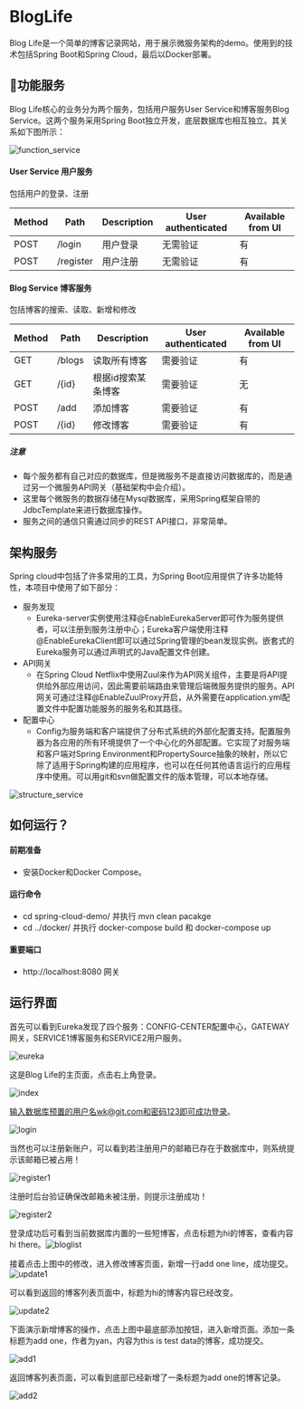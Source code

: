 # BlogLife

Blog Life是一个简单的博客记录网站，用于展示微服务架构的demo。使用到的技术包括Spring Boot和Spring Cloud，最后以Docker部署。

## 功能服务

Blog Life核心的业务分为两个服务，包括用户服务User Service和博客服务Blog Service。这两个服务采用Spring Boot独立开发，底层数据库也相互独立。其关系如下图所示：

![function_service](/Users/yan/Desktop/doc/imgs/function_service.png)

#### User Service 用户服务

包括用户的登录、注册

| Method | Path      | Description | User  authenticated | Available from UI |
| ------ | --------- | ----------- | ------------------- | ----------------- |
| POST   | /login    | 用户登录        | 无需验证                | 有                 |
| POST   | /register | 用户注册        | 无需验证                | 有                 |

#### Blog Service 博客服务

包括博客的搜索、读取、新增和修改

| Method | Path   | Description | User authenticated | Available from UI |
| ------ | ------ | ----------- | ------------------ | ----------------- |
| GET    | /blogs | 读取所有博客      | 需要验证               | 有                 |
| GET    | /{id}  | 根据id搜索某条博客  | 需要验证               | 无                 |
| POST   | /add   | 添加博客        | 需要验证               | 有                 |
| POST   | /{id}  | 修改博客        | 需要验证               | 有                 |

##### 注意

- 每个服务都有自己对应的数据库，但是微服务不是直接访问数据库的，而是通过另一个微服务API网关（基础架构中会介绍）。
- 这里每个微服务的数据存储在Mysql数据库，采用Spring框架自带的JdbcTemplate来进行数据库操作。
- 服务之间的通信只需通过同步的REST API接口，非常简单。

## 架构服务

Spring cloud中包括了许多常用的工具，为Spring Boot应用提供了许多功能特性，本项目中使用了如下部分：

- 服务发现
  - Eureka-server实例使用注释@EnableEurekaServer即可作为服务提供者，可以注册到服务注册中心；Eureka客户端使用注释@EnableEurekaClient即可以通过Spring管理的bean发现实例。嵌套式的Eureka服务可以通过声明式的Java配置文件创建。
- API网关
  - 在Spring Cloud Netflix中使用Zuul来作为API网关组件，主要是将API提供给外部应用访问，因此需要前端路由来管理后端微服务提供的服务。API网关可通过注释@EnableZuulProxy开启，从外需要在application.yml配置文件中配置功能服务的服务名和其路径。
- 配置中心
  - Config为服务端和客户端提供了分布式系统的外部化配置支持。配置服务器为各应用的所有环境提供了一个中心化的外部配置。它实现了对服务端和客户端对Spring Environment和PropertySource抽象的映射，所以它除了适用于Spring构建的应用程序，也可以在任何其他语言运行的应用程序中使用。可以用git和svn做配置文件的版本管理，可以本地存储。

![structure_service](/Users/yan/Desktop/doc/imgs/structure_service.png)

## 如何运行？

#### 前期准备

- 安装Docker和Docker Compose。

#### 运行命令

- cd spring-cloud-demo/ 并执行 mvn clean pacakge
- cd ../docker/ 并执行 docker-compose build 和 docker-compose up

#### 重要端口

- http://localhost:8080 网关

## 运行界面

首先可以看到Eureka发现了四个服务：CONFIG-CENTER配置中心，GATEWAY网关，SERVICE1博客服务和SERVICE2用户服务。

![eureka](/Users/yan/Desktop/doc/imgs/eureka.png)



这是Blog Life的主页面，点击右上角登录。

![index](/Users/yan/Desktop/doc/imgs/index.png)



输入数据库预置的用户名wk@git.com和密码123即可成功登录。

![login](/Users/yan/Desktop/doc/imgs/login.png)



当然也可以注册新账户，可以看到若注册用户的邮箱已存在于数据库中，则系统提示该邮箱已被占用！

![register1](/Users/yan/Desktop/doc/imgs/register1.png)



注册时后台验证确保改邮箱未被注册，则提示注册成功！

![register2](/Users/yan/Desktop/doc/imgs/register2.png)



登录成功后可看到当前数据库内置的一些短博客，点击标题为hi的博客，查看内容hi there。![bloglist](/Users/yan/Desktop/doc/imgs/bloglist.png)



接着点击上图中的修改，进入修改博客页面，新增一行add one line，成功提交。![update1](/Users/yan/Desktop/doc/imgs/update1.png)



可以看到返回的博客列表页面中，标题为hi的博客内容已经改变。

![update2](/Users/yan/Desktop/doc/imgs/update2.png)



下面演示新增博客的操作，点击上图中最底部添加按钮，进入新增页面。添加一条标题为add one，作者为yan，内容为this is test data的博客，成功提交。

![add1](/Users/yan/Desktop/doc/imgs/add1.png)



返回博客列表页面，可以看到底部已经新增了一条标题为add one的博客记录。

![add2](/Users/yan/Desktop/doc/imgs/add2.png)